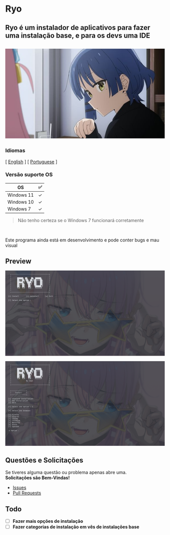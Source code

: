 <!-- Header -->
# Ryo

## Ryo é um instalador de aplicativos para fazer uma instalação base, e para os devs uma IDE

<h2 align="center">
    <img src="resources/ryo_image.jpg" alt="app-image">
</h2>

<!-- Information -->
### Idiomas

<p>[ <a href="README.md">English</a> ] [ <a href="README-PT.md">Portuguese</a> ]</p>

### Versão suporte OS

| OS      | ✅   |
| ------- | --- |
| Windows 11 | ✓  |
| Windows 10 | ✓  |
| Windows 7 | ✓  |
> Não tenho certeza se o Windows 7 funcionará corretamente

<br>
<p>Este programa ainda está em desenvolvimento e pode conter bugs e mau visual</p>

## Preview

![Preview-1](resources/previews/preview1.png)

![Preview-2](resources/previews/preview2.png)

## Questões e Solicitações
<p>
	Se tiveres alguma questão ou problema apenas abre uma.
	<br>
	<strong>Solicitações são Bem-Vindas!</strong>
</p>

- <a href="https://github.com/srcrapi/ryo/issues">Issues</a>
- <a href="https://github.com/srcrapi/ryo/pulls">Pull Requests</a>

## Todo

- [ ] **Fazer mais opções de instalação**
- [ ] **Fazer categorias de instalação em vês de instalações base**
